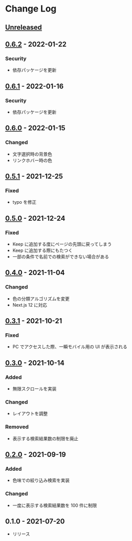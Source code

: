 # Change Log

## [Unreleased]

## [0.6.2] - 2022-01-22

### Security

- 依存パッケージを更新

## [0.6.1] - 2022-01-16

### Security

- 依存パッケージを更新

## [0.6.0] - 2022-01-15

### Changed

- 文字選択時の背景色
- リンクホバー時の色

## [0.5.1] - 2021-12-25

### Fixed

- typo を修正

## [0.5.0] - 2021-12-24

### Fixed

- Keep に追加する度にページの先頭に戻ってしまう
- Keep に追加する際にもたつく
- 一部の条件で名前での検索ができない場合がある

## [0.4.0] - 2021-11-04

### Changed

- 色の分類アルゴリズムを変更
- Next.js 12 に対応

## [0.3.1] - 2021-10-21

### Fixed

- PC でアクセスした際、一瞬モバイル用の UI が表示される

## [0.3.0] - 2021-10-14

### Added

- 無限スクロールを実装

### Changed

- レイアウトを調整

### Removed

- 表示する検索結果数の制限を廃止

## [0.2.0] - 2021-09-19

### Added

- 色味での絞り込み検索を実装

### Changed

- 一度に表示する検索結果数を 100 件に制限

## 0.1.0 - 2021-07-20

- リリース

[unreleased]: https://github.com/arrow2nd/imas-palette/compare/v0.6.2...HEAD
[0.6.2]: https://github.com/arrow2nd/imas-palette/compare/v0.6.1...v0.6.2
[0.6.1]: https://github.com/arrow2nd/imas-palette/compare/v0.6.0...v0.6.1
[0.6.0]: https://github.com/arrow2nd/imas-palette/compare/v0.5.1...v0.6.0
[0.5.1]: https://github.com/arrow2nd/imas-palette/compare/v0.5.0...v0.5.1
[0.5.0]: https://github.com/arrow2nd/imas-palette/compare/v0.4.0...v0.5.0
[0.4.0]: https://github.com/arrow2nd/imas-palette/compare/v0.3.1...v0.4.0
[0.3.1]: https://github.com/arrow2nd/imas-palette/compare/v0.3.0...v0.3.1
[0.3.0]: https://github.com/arrow2nd/imas-palette/compare/v0.2.0...v0.3.0
[0.2.0]: https://github.com/arrow2nd/imas-palette/compare/v0.1.0...v0.2.0
